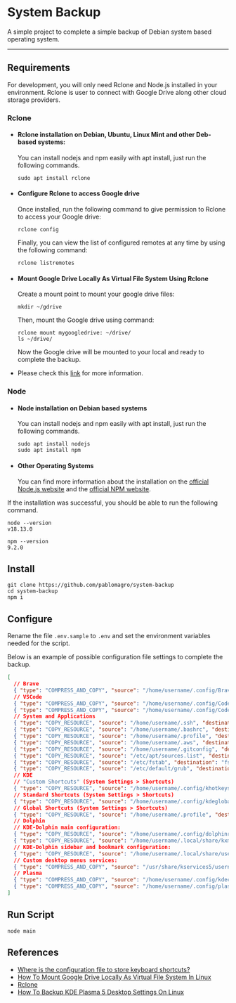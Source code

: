 # System Backup

A simple project to complete a simple backup of Debian system based operating system.

---
## Requirements

For development, you will only need Rclone and Node.js installed in your environment. Rclone is user to connect with Google Drive along other cloud storage providers.

### Rclone
- #### Rclone installation on Debian, Ubuntu, Linux Mint and other Deb-based systems:

  You can install nodejs and npm easily with apt install, just run the following commands.

      sudo apt install rclone

- #### Configure Rclone to access Google drive

  Once installed, run the following command to give permission to Rclone to access your Google drive:

      rclone config

  Finally, you can view the list of configured remotes at any time by using the following command:

      rclone listremotes

- ####  Mount Google Drive Locally As Virtual File System Using Rclone

  Create a mount point to mount your google drive files:

      mkdir ~/gdrive

  Then, mount the Google drive using command:

      rclone mount mygoogledrive: ~/drive/
      ls ~/drive/

  Now the Google drive will be mounted to your local and ready to complete the backup.

- Please check this [link](https://ostechnix.com/how-to-mount-google-drive-locally-as-virtual-file-system-in-linux/) for more information.


### Node
- #### Node installation on Debian based systems

  You can install nodejs and npm easily with apt install, just run the following commands.

      sudo apt install nodejs
      sudo apt install npm

- #### Other Operating Systems
  You can find more information about the installation on the [official Node.js website](https://nodejs.org/) and the [official NPM website](https://npmjs.org/).

If the installation was successful, you should be able to run the following command.

    node --version
    v18.13.0

    npm --version
    9.2.0

## Install

    git clone https://github.com/pablomagro/system-backup
    cd system-backup
    npm i

## Configure

Rename the file `.env.sample` to `.env` and set the environment variables needed for the script.

Below is an example of possible configuration file settings to complete the backup.

```json
[
  // Brave
  { "type": "COMPRESS_AND_COPY", "source": "/home/username/.config/BraveSoftware/Brave-Browser/", "destination": "brave-browser.tar.gz" },
  // VSCode
  { "type": "COMPRESS_AND_COPY", "source": "/home/username/.config/Code\\ -\\ Insiders/User/*.json", "destination": "code-insiders-backup.tar.gz" },
  { "type": "COMPRESS_AND_COPY", "source": "/home/username/.config/Code/User/*.json", "destination": "code-backup.tar.gz" },
  // System and Applications
  { "type": "COPY_RESOURCE", "source": "/home/username/.ssh", "destination": ".ssh" },
  { "type": "COPY_RESOURCE", "source": "/home/username/.bashrc", "destination": ".bashrc" },
  { "type": "COPY_RESOURCE", "source": "/home/username/.profile", "destination": ".profile" },
  { "type": "COPY_RESOURCE", "source": "/home/username/.aws", "destination": ".aws" },
  { "type": "COPY_RESOURCE", "source": "/home/username/.gitconfig", "destination": ".gitconfig" },
  { "type": "COPY_RESOURCE", "source": "/etc/apt/sources.list", "destination": "sources.list" },
  { "type": "COPY_RESOURCE", "source": "/etc/fstab", "destination": "fstab" },
  { "type": "COPY_RESOURCE", "source": "/etc/default/grub", "destination": "grub" },
  // KDE
  // "Custom Shortcuts" (System Settings > Shortcuts)
  { "type": "COPY_RESOURCE", "source": "/home/username/.config/khotkeysrc", "destination": "kde5-custom_shortcuts_khotkeysrc" },
  // Standard Shortcuts (System Settings > Shortcuts)
  { "type": "COPY_RESOURCE", "source": "/home/username/.config/kdeglobals", "destination": "kde5-standard_shortcuts_kdeglobals" },
  // Global Shortcuts (System Settings > Shortcuts)
  { "type": "COPY_RESOURCE", "source": "/home/username/.profile", "destination": "kde5-global_shortcuts_kglobalshortcutsrc" },
  // Dolphin
  // KDE-Dolphin main configuration:
  { "type": "COPY_RESOURCE", "source": "/home/username/.config/dolphinrc", "destination": "dolphin-backups-dolphinrc" },
  { "type": "COPY_RESOURCE", "source": "/home/username/.local/share/kxmlgui5/dolphin/dolphinui.rc", "destination": "dolphin-backups-dolphinui.rc" },
  // KDE-Dolphin sidebar and bookmark configuration:
  { "type": "COPY_RESOURCE", "source": "/home/username/.local/share/user-places.xbel", "destination": "dolphin-backups-user-places.xbel" },
  // Custom desktop menus services:
  { "type": "COMPRESS_AND_COPY", "source": "/usr/share/kservices5/username*.desktop", "destination": "kservices5.desktop.tar.gz" },
  // Plasma
  { "type": "COMPRESS_AND_COPY", "source": "/home/username/.config/kdeconnect/", "destination": "plasma-backups-kdeconnect.tar.gz" },
  { "type": "COMPRESS_AND_COPY", "source": "/home/username/.config/plasma", "destination": "plasma-backups-plasma.tar.gz" }
]
```

## Run Script

    node main

## References

- [Where is the configuration file to store keyboard shortcuts?](https://forum.kde.org/viewtopic.php?t=151477)
- [How To Mount Google Drive Locally As Virtual File System In Linux](https://ostechnix.com/how-to-mount-google-drive-locally-as-virtual-file-system-in-linux/)
- [Rclone](https://rclone.org/)
- [How To Backup KDE Plasma 5 Desktop Settings On Linux](https://www.addictivetips.com/ubuntu-linux-tips/backup-kde-plasma-5-desktop-linux/)